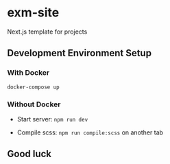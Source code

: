 # exm-site

Next.js template for projects

## Development Environment Setup

### With Docker

`docker-compose up`

### Without Docker

- Start server: `npm run dev`

- Compile scss: `npm run compile:scss` on another tab

## Good luck
